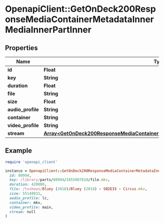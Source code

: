 # OpenapiClient::GetOnDeck200ResponseMediaContainerMetadataInnerMediaInnerPartInner

## Properties

| Name | Type | Description | Notes |
| ---- | ---- | ----------- | ----- |
| **id** | **Float** |  | [optional] |
| **key** | **String** |  | [optional] |
| **duration** | **Float** |  | [optional] |
| **file** | **String** |  | [optional] |
| **size** | **Float** |  | [optional] |
| **audio_profile** | **String** |  | [optional] |
| **container** | **String** |  | [optional] |
| **video_profile** | **String** |  | [optional] |
| **stream** | [**Array&lt;GetOnDeck200ResponseMediaContainerMetadataInnerMediaInnerPartInnerStreamInner&gt;**](GetOnDeck200ResponseMediaContainerMetadataInnerMediaInnerPartInnerStreamInner.md) |  | [optional] |

## Example

```ruby
require 'openapi_client'

instance = OpenapiClient::GetOnDeck200ResponseMediaContainerMetadataInnerMediaInnerPartInner.new(
  id: 80994,
  key: /library/parts/80994/1655007810/file.mkv,
  duration: 420080,
  file: /tvshows/Bluey (2018)/Bluey (2018) - S02E33 - Circus.mkv,
  size: 55148931,
  audio_profile: lc,
  container: mkv,
  video_profile: main,
  stream: null
)
```

